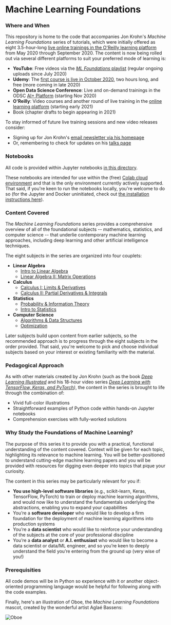 # Machine Learning Foundations

### Where and When

This repository is home to the code that accompanies Jon Krohn's *Machine Learning Foundations* series of tutorials, which were initially offered as eight 3.5-hour-long [live online trainings in the O'Reilly learning platform](https://www.oreilly.com/search/?query=machine%20learning%20foundations&formats=live%20online%20training&sort=relevance) from May 2020 through September 2020. The content is now being rolled out via several different platforms to suit your preferred mode of learning is: 

* **YouTube**: Free videos via the [*ML Foundations* playlist](https://www.youtube.com/playlist?list=PLRDl2inPrWQW1QSWhBU0ki-jq_uElkh2a) (regular ongoing uploads since July 2020)
* **Udemy**: The [first course is live in October 2020](https://www.udemy.com/course/machine-learning-data-science-foundations-masterclass/), two hours long, and free (more coming in late 2020)
* **Open Data Science Conference**: Live and on-demand trainings in the ODSC [AI+ Platform](https://aiplus.odsc.com) (starting Nov 2020)
* **O'Reilly**: Video courses and another round of live training in the [online learning platform](https://learning.oreilly.com) (starting early 2021)
* Book (chapter drafts to begin appearing in 2021)

To stay informed of future live training sessions and new video releases consider: 

* Signing up for Jon Krohn's [email newsletter via his homepage](https://www.jonkrohn.com/)
* Or, remembering to check for updates on his [talks page](https://www.jonkrohn.com/talks)

### Notebooks

All code is provided within Jupyter notebooks [in this directory](https://github.com/jonkrohn/DLTFpT/blob/master/notebooks/). 

These notebooks are intended for use within the (free) [Colab cloud environment](https://colab.research.google.com) and that is the only environment currently actively supported. That said, if you're keen to run the notebooks locally, you're welcome to do so (for the Jupyter and Docker uninitiated, check out [the installation instructions here](https://github.com/jonkrohn/DLTFpT/tree/master/installation)). 

### Content Covered

The *Machine Learning Foundations* series provides a comprehensive overview of all of the foundational subjects -- mathematics, statistics, and computer science -- that underlie contemporary machine learning approaches, including deep learning and other artificial intelligence techniques. 

The eight subjects in the series are organized into four couplets: 

* **Linear Algebra**
   * [Intro to Linear Algebra](https://github.com/jonkrohn/ML-foundations/blob/master/notebooks/1-intro-to-linear-algebra.ipynb)
   * [Linear Algebra II: Matrix Operations](https://github.com/jonkrohn/ML-foundations/blob/master/notebooks/2-linear-algebra-ii.ipynb)
* **Calculus**
   * [Calculus I: Limits & Derivatives](https://github.com/jonkrohn/ML-foundations/blob/master/notebooks/3-calculus-i.ipynb)
   * [Calculus II: Partial Derivatives & Integrals](https://github.com/jonkrohn/ML-foundations/blob/master/notebooks/4-calculus-ii.ipynb)
* **Statistics**
   * [Probability & Information Theory](https://github.com/jonkrohn/ML-foundations/blob/master/notebooks/5-probability.ipynb)
   * [Intro to Statistics](https://github.com/jonkrohn/ML-foundations/blob/master/notebooks/6-statistics.ipynb)
* **Computer Science**
   * [Algorithms & Data Structures](https://github.com/jonkrohn/ML-foundations/blob/master/notebooks/7-algos-and-data-structures.ipynb)
   * [Optimization](https://github.com/jonkrohn/ML-foundations/blob/master/notebooks/8-optimization.ipynb)
   
Later subjects build upon content from earlier subjects, so the recommended approach is to progress through the eight subjects in the order provided. That said, you're welcome to pick and choose individual subjects based on your interest or existing familiarity with the material.

### Pedagogical Approach

As with other materials created by Jon Krohn (such as the book *[Deep Learning Illustrated](https://www.deeplearningillustrated.com/)* and his 18-hour video series *[Deep Learning with TensorFlow, Keras, and PyTorch](https://github.com/jonkrohn/DLTFpT/))*, the content in the series is brought to life through the combination of:

* Vivid full-color illustrations 
* Straightforward examples of Python code within hands-on Jupyter notebooks
* Comprehension exercises with fully-worked solutions

### Why Study the Foundations of Machine Learning? 

The purpose of this series it to provide you with a practical, functional understanding of the content covered. Context will be given for each topic, highlighting its relevance to machine learning. You will be better-positioned to understand cutting-edge machine learning papers and you will be provided with resources for digging even deeper into topics that pique your curiosity. 

The content in this series may be particularly relevant for you if: 

* **You use high-level software libraries** (e.g., scikit-learn, Keras, TensorFlow, PyTorch) to train or deploy machine learning algorithms, and would now like to understand the fundamentals underlying the abstractions, enabling you to expand your capabilities
* You’re a **software developer** who would like to develop a firm foundation for the deployment of machine learning algorithms into production systems
* You’re a **data scientist** who would like to reinforce your understanding of the subjects at the core of your professional discipline
* You’re a **data analyst** or **A.I. enthusiast** who would like to become a data scientist or data/ML engineer, and so you’re keen to deeply understand the field you’re entering from the ground up (very wise of you!) 

### Prerequisities

All code demos will be in Python so experience with it or another object-oriented programming language would be helpful for following along with the code examples.


Finally, here's an illustration of Oboe, the *Machine Learning Foundations* mascot, created by the wonderful artist Aglaé Bassens: 

![Oboe](https://github.com/jonkrohn/ML-foundations/blob/master/img/Oboe.jpg)

